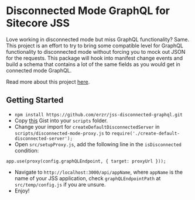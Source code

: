 # Disconnected Mode GraphQL for Sitecore JSS
Love working in disconnected mode but miss GraphQL functionality? Same. This project is an effort to try to bring some compatible level for GraphQL functionality to disconnected mode without forcing you to mock out JSON for the requests. This package will hook into manifest change events and build a schema that contains a lot of the same fields as you would get in connected mode GraphQL.

Read more about this project [here](https://www.adamlamarre.com/disconnected-mode-graphql-for-sitecore-jss/).

## Getting Started
* `npm install https://github.com/erzr/jss-disconnected-graphql.git`
* Copy [this](https://gist.github.com/erzr/c21d2a2ac5e0c55d13a6d9bda0d22995) Gist into your `scripts` folder.
* Change your import for `createDefaultDisconnectedServer` in `scripts/disconnected-mode-proxy.js` to `require('./create-default-disconnected-server');`
* Open `src/setupProxy.js`, add the following line in the `isDisconnected` condition:
```
app.use(proxy(config.graphQLEndpoint, { target: proxyUrl }));
```
* Navigate to `http://localhost:3000/api/appName`, where `appName` is the name of your JSS application, check `graphQLEndpointPath` at `src/temp/config.js` if you are unsure.
* Enjoy!
